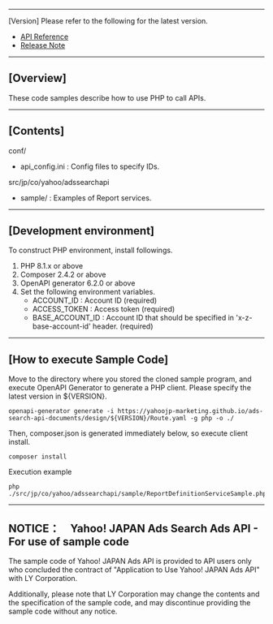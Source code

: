 --------------------------------
[Version]
Please refer to the following for the latest version.
- [API Reference](https://ads-developers.yahoo.co.jp/reference/en)
- [Release Note](https://ads-developers.yahoo.co.jp/en/ads-api/developers-guide/release-note.html)


--------------------------------
[Overview]
--------------------------------
These code samples describe how to use PHP to call APIs.

--------------------------------
[Contents]
--------------------------------
conf/
  - api_config.ini      : Config files to specify IDs.

src/jp/co/yahoo/adssearchapi
  - sample/             : Examples of Report services.

--------------------------------
[Development environment]
--------------------------------
To construct PHP environment, install followings.

1. PHP 8.1.x or above
2. Composer 2.4.2 or above
3. OpenAPI generator 6.2.0 or above
4. Set the following environment variables.
    - ACCOUNT_ID          : Account ID (required)
    - ACCESS_TOKEN        : Access token (required)
    - BASE_ACCOUNT_ID     : Account ID that should be specified in 'x-z-base-account-id' header. (required)

--------------------------------
[How to execute Sample Code]
--------------------------------
Move to the directory where you stored the cloned sample program, and execute OpenAPI Generator to generate a PHP client.
Please specify the latest version in ${VERSION}.
```
openapi-generator generate -i https://yahoojp-marketing.github.io/ads-search-api-documents/design/${VERSION}/Route.yaml -g php -o ./
```

Then, composer.json is generated immediately below, so execute client install.
```
composer install
```

Execution example
```
php ./src/jp/co/yahoo/adssearchapi/sample/ReportDefinitionServiceSample.php
```

--------------------------------
NOTICE：　Yahoo! JAPAN Ads Search Ads API - For use of sample code
--------------------------------


The sample code of Yahoo! JAPAN Ads API is provided to API users only who concluded the contract of "Application to Use Yahoo! JAPAN Ads API" with LY Corporation.

Additionally, please note that LY Corporation may change the contents and the specification of the sample code, and may discontinue providing the sample code without any notice.
